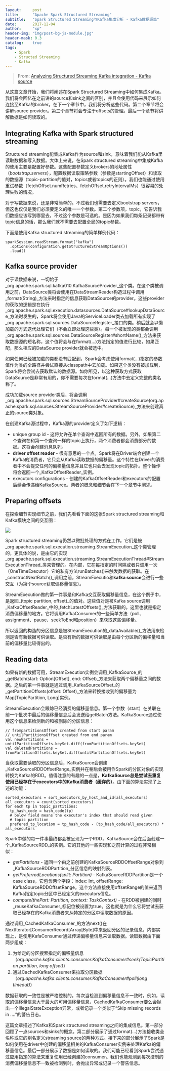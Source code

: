 ```yaml
---
layout:     post
title:      "Apache Spark Structured Streaming"
subtitle:   "Spark Structured Streaming与Kafka集成分析 - Kafka数据源篇"
date:       2017-12-04
author:     "xp"
header-img: "img/post-bg-js-module.jpg"
header-mask: 0.3
catalog:    true
tags:
    - Spark
    - Structed Streaming
    - Kafka
---
```


> From: [Analyzing Structured Streaming Kafka integration - Kafka source](http://www.waitingforcode.com/apache-spark-structured-streaming/analyzing-structured-streaming-kafka-integration-kafka-source/read)

从这篇文章开始，我们将阐述在Spark Structured Streaming中如何集成Kafka。我们将会回忆在之前讲的source和sink之间的区别，并且会使用代码来展示如何连接至Kafka的broker。在下一个章节中，我们将分析这些代码。第二个章节将会讲解source provider。第三个章节将会专注于offsets的管理。最后一个章节将讲解数据是如何读取的。

## Integrating Kafka with Spark structured streaming 

Structured streaming能集成Kafka作为source和sink，意味着我们能从Kafka里读取数据和写入数据。大体上来说，在Spark structured streaming中集成Kafka的使用主要是配置好参数。这些配置参数定义brokers的地址属性（_bootstrap.servers_），配置数据读取策略参数（参数是startingOffset）和读取的数据源（topic-partition的值对，topics或者topics的正则）。我们也能通过使用重试参数（fetchOffset.numRetries、fetchOffset.retryIntervalMs）很容易的处理失败的情况。

对于写数据来说，还是非常简单的。不过我们也需要去定义bootstrap servers，但这也仅仅是我们必须要定义的唯一一个参数。第二个参数项，topic，它告诉我们数据应该写到哪里去，不过这个参数是可选的。是因为如果我们每条记录都带有topic信息的话，那么我们就不需要去配置全局的topic参数。

下面是使用Kafka structured streaming的简单样例代码：
    
    sparkSession.readStream.format("kafka")
      .options(configuration.getStructuredStreamOptions())
      .load()
    
    

## Kafka source provider 

对于读数据来说，一切始于_org.apache.spark.sql.kafka010.KafkaSourceProvider_这个类。在这个类被调用之前，DataSource类将会使用在DataStreamReader构造过程中调用_format(String)_方法来时指定的信息获取DataSource的provider。这些provider的获取的逻辑是在执行_org.apache.spark.sql.execution.datasources.DataSource#lookupDataSource_方法时发生的，Spark将会使用Java的ServiceLoader类去加载所有实现了_org.apache.spark.sql.sources.DataSourceRegister_接口的类。稍后就会以懒加载的方式迭代处理它们（不会立即处理这些类）。每一个被发现的类都会调用_org.apache.spark.sql.sources.DataSourceRegister#shortName()_方法来获取数据源的短名称，这个值将会与在format(...)方法指定的值进行比较，如果匹配，那么相应的DataSource provider就会被选中。

如果任何已经被加载的类都没有匹配到，Spark会考虑使用format(...)指定的参数值作为类的全路径并尝试直接从classpath中去加载。如果这个类没有被加载到，Spark将会尝试去获取默认的数据源。如你所见，以这种获取方式获取DataSource是非常有用的，你不需要每次在format(...)方法中去定义完整的类名称了。

成功加载source provider类后，将会调用_org.apache.spark.sql.sources.StreamSourceProvider#createSource(org.apache.spark.sql.sources.StreamSourceProvider#createSource)_方法来创建真正的source类对象。

在创建Kafka源过程中，Kafka源的provider定义了如下逻辑：

  * unique group id - 这将允许在单个查询中返回所有的数据。另外，如果第二个查询在和第一个查询一样的topic上执行，两个消费者都会消费部分的数据。这将会创建[消息队列][1]。
  * **driver offset reader** - 很有意思的一个点。Spark将在Driver端会创建一个Kafka的消费者，它只会从Kafka读取数据的偏移量。这个特性在Driver的消费者中不会提交任何的偏移量信息并且它也只会去发现topic的拓扑。整个操作将会返回一个_KafkaOffsetReader_实例。
  * executors configurations - 创建的KafkaOffsetReader和executors的配置后续会传递给KafkaSource。两者的概念和细节会在下一个章节中阐述。

   [1]: http://www.waitingforcode.com/apache-kafka/message-queue-in-apache-kafka/read

## Preparing offsets 

在探索细节实现细节之前，我们先看看下面的这张Spark structured streaming和Kafka模块之间的交互图：

![][2]

   [2]: http://www.waitingforcode.com/public/images/articles/spark_structured_streaming_kafka_integration.png

Spark structured streaming仍然以微批处理的方式在工作。它们是被_org.apache.spark.sql.execution.streaming.StreamExecution_这个类管理的，更具体的说，是由它的实现_org.apache.spark.sql.execution.streaming.StreamExecutionThread#StreamExecutionThread_类来管理的。在内部，它在每指定的时间隔或者只调用一次（OneTimeExecutor）它的私有方法runBatches()来触发数据的获取。在_constructNextBatch()_调用之前，StreamExecutio和**kafka source**会进行一些交互（为第个source获取偏移量信息）。

StreamExecution做的第一件事是和Kafka交互获取偏移量信息，在这个例子中，是返回_(topic partition, offset)_的值对。这些值对是被Kafka source调用_KafkaOffsetReader_中的_fetchLatestOffsets()_方法获取的。这里也就是指定消费偏移量的地方。它将调用KafkaConsumer的一些简单方法（poll、assignment、pause、seekToEnd和position）来获取这些偏移量。

所以返回的构造的分区信息是被StreamExecution的_dataAvailable()_方法用来检测是否有新数据可供读取。是否有新的数据可供读取是由每个分区新的偏移量和当前的偏移量比较得出的。

## Reading data 

如果有新的数据可用，StreamExecution实例会调用_KafkaSource_的_getBatch(start: Option[Offset], end: Offset)_方法来获取两个偏移量之间的数据。之后的第一件事就是通过调用_KafkaSourceOffset_的_getPartitionOffsets(offset: Offset)_方法来转换接收到的偏移量为Map[TopicPartition, Long]实例。 

StreamExecution会跟踪已经消费的偏移量信息。第一个参数（start）在关联在前一个批次中最后的偏移量信息后会发送给getBatch方法。KafkaSource通过使用这个信息来检测新的和被删除的分区信息：
    
    // frompartitionsOffset created from start param
    // untilPartitionsOffset created from end param
    val newPartitions = untilPartitionOffsets.keySet.diff(fromPartitionOffsets.keySet)
    val deletedPartitions = fromPartitionOffsets.keySet.diff(untilPartitionOffsets.keySet)
    
    

当获取需要读取的分区信息后，KafkaSource会创建_KafkaSourceRDDOffsetRange_实例并在稍后会被用作Spark的分区对象的实现转换为Kafka的RDD。值得注意的有趣的一点是，**KafkaSource总是尝试去重复使用已经存在于executors中的Kafka消费者（缓存的）**。由下面的算法实现了上述的功能：
    
    sorted_executors = sort_executors_by_host_and_id(all_executors)
    all_executors = count(sorted_executors)
    for each tp in topic_partitions:
      tp_hash_code = hash_code(tp)
      # below field means the executor's index that should read given
      # topic partition
      prefered_tp_location = tp_hash_code - (tp_hash_code/all_executors) * all_executors
    
    

Spark中做的每一件事最终都会被呈现为一个RDD，KafkaSource会在后面创建一个_KafkaSourceRDD_的实例。它的其他的一些实现和之前计算的过程非常相似：

  * _getPartitions_ - 返回一个由之前创建的KafkaSourceRDDOffsetRange对象到_KafkaSourceRDDPartition_分区信息的映射列表。
  * _getPreferredLocations(split: Partition)_ - KafkaSourceRDDPartition是一个case class，它包含两个字段：index: Int, offsetRange: KafkaSourceRDDOffsetRange。这个方法直接使用offsetRange的值来返回Kafka指定topic分区中已经定义的executors信息。
  * _compute(thePart: Partition, context: TaskContext)_ - 在RDD被创建的同时_reuseKafkaConsumer_标记位被设置为true。这也就是为什么它将尝试去获取已经存在的Kafka消费者来从特定的分区中读取数据的原因。

通过调用_CachedKafkaConsumer_的方法next()在NextIterator[ConsumerRecord[Array[Byte]中来返回分区的记录信息，内部实现上，是使用KafaConsumer通过传递偏移量信息来读取数据。读取数据由下面两步组成：

  1. 为给定的分区搜索指定的偏移量信息（_org.apache.kafka.clients.consumer.KafkaConsumer#seek(TopicPartition partition, long offset)_）
  2. 通过CachedKafkaConsumer来拉取分区数据（_org.apache.kafka.clients.consumer.KafkaConsumer#poll(long timeout)_）

数据获取的一致性是被严格控制的。每次当检测到偏移量信息不一致时，例如，读取的偏移量信息大于最大的可用偏移量信息，CachedKafkaConsumer要么会抛出一个IllegalStateException异常，或者记录一个类似于“Skip missing records in ....”的警告日志。

这篇文章描述了Kafka和Spark structured streaming之间的集成信息。第一部分回顾了一点sources和sinks的概念。第二部分展示了通过format(...)方法接收类全名称或它的别名定义streaming source的两种方式。接下来的部分展示了Spark是如何使用在driver中创建的偏移量相关的KafkaConsumer实例来处理Kafka的偏移量信息。最后一部分展示了数据是如何读取的。我们可能已经看到Spark尝试通过应用指定的算法来重复使用已经创建的consumer。我们也能观测到每次控制的消费偏移量信息不一致被检测到时，会抛出异常或记录一个警告信息。